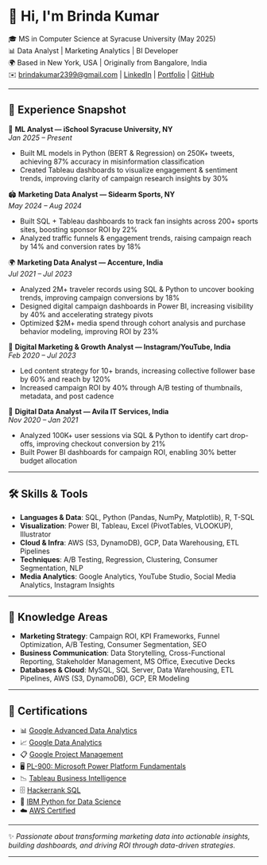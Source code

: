 
# 👋 Hi, I'm Brinda Kumar  

🎓 MS in Computer Science at Syracuse University (May 2025)  
📊 Data Analyst | Marketing Analytics | BI Developer  
🌍 Based in New York, USA | Originally from Bangalore, India  
✉️ brindakumar2399@gmail.com | [LinkedIn](http://www.linkedin.com/in/brindakumar) | [Portfolio](https://www.notion.so/Brinda-Kumar-27a7222d8825800fb7d7ee60bd5ce12f) | [GitHub](https://github.com/Brindakumar2399)  

---

## 💼 Experience Snapshot  

🔬 **ML Analyst — iSchool Syracuse University, NY**  
*Jan 2025 – Present*  
- Built ML models in Python (BERT & Regression) on 250K+ tweets, achieving 87% accuracy in misinformation classification  
- Created Tableau dashboards to visualize engagement & sentiment trends, improving clarity of campaign research insights by 30%  

🏟️ **Marketing Data Analyst — Sidearm Sports, NY**  
*May 2024 – Aug 2024*  
- Built SQL + Tableau dashboards to track fan insights across 200+ sports sites, boosting sponsor ROI by 22%  
- Analyzed traffic funnels & engagement trends, raising campaign reach by 14% and conversion rates by 18%  

🌍 **Marketing Data Analyst — Accenture, India**  
*Jul 2021 – Jul 2023*  
- Analyzed 2M+ traveler records using SQL & Python to uncover booking trends, improving campaign conversions by 18%  
- Designed digital campaign dashboards in Power BI, increasing visibility by 40% and accelerating strategy pivots  
- Optimized $2M+ media spend through cohort analysis and purchase behavior modeling, improving ROI by 23%  

📱 **Digital Marketing & Growth Analyst — Instagram/YouTube, India**  
*Feb 2020 – Jul 2023*  
- Led content strategy for 10+ brands, increasing collective follower base by 60% and reach by 120%  
- Increased campaign ROI by 40% through A/B testing of thumbnails, metadata, and post cadence  

🛒 **Digital Data Analyst — Avila IT Services, India**  
*Nov 2020 – Jan 2021*  
- Analyzed 100K+ user sessions via SQL & Python to identify cart drop-offs, improving checkout conversion by 21%  
- Built Power BI dashboards for campaign ROI, enabling 30% better budget allocation  

---

## 🛠️ Skills & Tools  

- **Languages & Data**: SQL, Python (Pandas, NumPy, Matplotlib), R, T-SQL  
- **Visualization**: Power BI, Tableau, Excel (PivotTables, VLOOKUP), Illustrator  
- **Cloud & Infra**: AWS (S3, DynamoDB), GCP, Data Warehousing, ETL Pipelines  
- **Techniques**: A/B Testing, Regression, Clustering, Consumer Segmentation, NLP  
- **Media Analytics**: Google Analytics, YouTube Studio, Social Media Analytics, Instagram Insights  

---

## 📖 Knowledge Areas

* **Marketing Strategy**: Campaign ROI, KPI Frameworks, Funnel Optimization, A/B Testing, Consumer Segmentation, SEO
* **Business Communication**: Data Storytelling, Cross-Functional Reporting, Stakeholder Management, MS Office, Executive Decks
* **Databases & Cloud**: MySQL, SQL Server, Data Warehousing, ETL Pipelines, AWS (S3, DynamoDB), GCP, ER Modeling

---

## 📜 Certifications 

- 📊 [Google Advanced Data Analytics](https://www.coursera.org/account/accomplishments/professional-cert/certificate/WU9LRTEGECAS)  
- 📈 [Google Data Analytics](https://www.coursera.org/account/accomplishments/specialization/U222ZBZQK3MQ)  
- 📋 [Google Project Management](https://www.coursera.org/account/accomplishments/professional-cert/certificate/CP2MZCKK6835)  
- 🖥️ [PL-900: Microsoft Power Platform Fundamentals](https://www.credly.com/badges/18459b1d-ca0e-46e1-8561-95184f2c2d57)  
- 📉 [Tableau Business Intelligence](https://www.coursera.org/account/accomplishments/specialization/U222ZBZQK3MQ)  
- 🗄️ [Hackerrank SQL](https://www.hackerrank.com/certificates/d744a19e81fe)  
- 🐍 [IBM Python for Data Science](https://www.coursera.org/account/accomplishments/verify/P40OCSQFS07Q)  
- ☁️ [AWS Certified](https://www.coursera.org/account/accomplishments/specialization/RKJR4RS05YZQ)  


---

✨ *Passionate about transforming marketing data into actionable insights, building dashboards, and driving ROI through data-driven strategies.*

---


